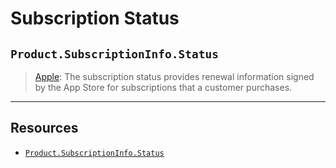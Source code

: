 # Subscription Status 

## `Product.SubscriptionInfo.Status`

> [Apple](https://developer.apple.com/documentation/storekit/product/subscriptioninfo/status-swift.struct): The subscription status provides renewal information signed by the App Store for subscriptions that a customer purchases.

***

## Resources 

* [`Product.SubscriptionInfo.Status`](https://developer.apple.com/documentation/storekit/product/subscriptioninfo/status-swift.struct)
